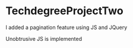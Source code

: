 # TechdegreeProjectTwo
I added a pagination feature using JS and JQuery

Unobtrusive JS is implemented 